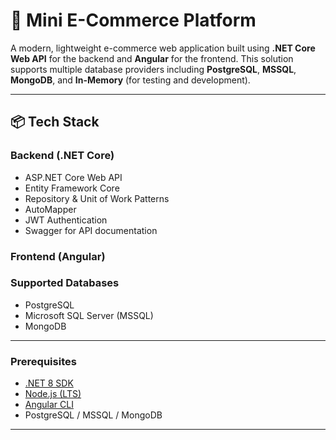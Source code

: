 # 🛒 Mini E-Commerce Platform

A modern, lightweight e-commerce web application built using **.NET Core Web API** for the backend and **Angular** for the frontend. This solution supports multiple database providers including **PostgreSQL**, **MSSQL**, **MongoDB**, and **In-Memory** (for testing and development).

---

## 📦 Tech Stack

### Backend (.NET Core)
- ASP.NET Core Web API
- Entity Framework Core
- Repository & Unit of Work Patterns
- AutoMapper
- JWT Authentication
- Swagger for API documentation

### Frontend (Angular)

### Supported Databases
- PostgreSQL
- Microsoft SQL Server (MSSQL)
- MongoDB

---


### Prerequisites

- [.NET 8 SDK](https://dotnet.microsoft.com/download)
- [Node.js (LTS)](https://nodejs.org/)
- [Angular CLI](https://angular.io/cli)
- PostgreSQL / MSSQL / MongoDB
---
